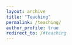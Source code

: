 ```yaml
---
layout: archive
title: "Teaching"
permalink: /teaching/
author_profile: true
redirect_to: /#teaching
---
```

